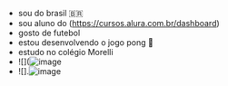 - sou do brasil 🇧🇷
- sou aluno do (https://cursos.alura.com.br/dashboard)
- gosto de futebol
- estou desenvolvendo o jogo pong 🏓
- estudo no colégio Morelli
- ![](![image](https://github.com/user-attachments/assets/3339a695-d07a-4c9c-ba0e-b56d4991e32d)
- ![].![image](https://github.com/user-attachments/assets/a591c29e-d365-42a2-938d-f376590dfafa)

